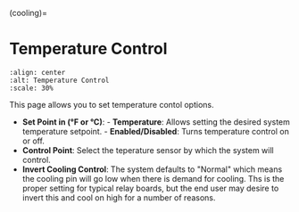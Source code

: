 (cooling)=

# Temperature Control

```{image} control.png
:align: center
:alt: Temperature Control
:scale: 30%
```

This page allows you to set temperature contol options.

- **Set Point in (°F or °C)**:
  \- **Temperature**: Allows setting the desired system temperature setpoint.
  \- **Enabled/Disabled**: Turns temperature control on or off.
- **Control Point**: Select the teperature sensor by which the system will control.
- **Invert Cooling Control**: The system defaults to "Normal" which means the cooling pin will go low when there is demand for cooling.  Ths is the proper setting for typical relay boards, but the end user may desire to invert this and cool on high for a number of reasons.
